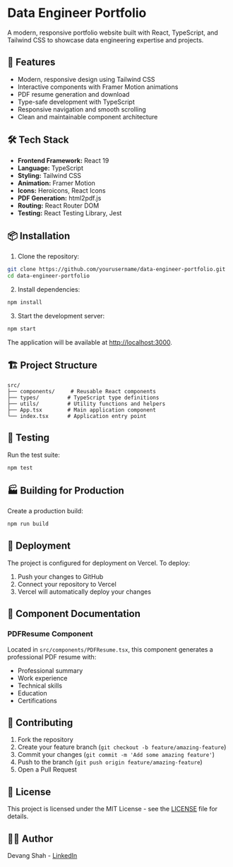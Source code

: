 # Data Engineer Portfolio

A modern, responsive portfolio website built with React, TypeScript, and Tailwind CSS to showcase data engineering expertise and projects.

## 🚀 Features

- Modern, responsive design using Tailwind CSS
- Interactive components with Framer Motion animations
- PDF resume generation and download
- Type-safe development with TypeScript
- Responsive navigation and smooth scrolling
- Clean and maintainable component architecture

## 🛠️ Tech Stack

- **Frontend Framework:** React 19
- **Language:** TypeScript
- **Styling:** Tailwind CSS
- **Animation:** Framer Motion
- **Icons:** Heroicons, React Icons
- **PDF Generation:** html2pdf.js
- **Routing:** React Router DOM
- **Testing:** React Testing Library, Jest

## 📦 Installation

1. Clone the repository:
```bash
git clone https://github.com/yourusername/data-engineer-portfolio.git
cd data-engineer-portfolio
```

2. Install dependencies:
```bash
npm install
```

3. Start the development server:
```bash
npm start
```

The application will be available at [http://localhost:3000](http://localhost:3000).

## 🏗️ Project Structure

```
src/
├── components/     # Reusable React components
├── types/         # TypeScript type definitions
├── utils/         # Utility functions and helpers
├── App.tsx        # Main application component
└── index.tsx      # Application entry point
```

## 🧪 Testing

Run the test suite:
```bash
npm test
```

## 🏭 Building for Production

Create a production build:
```bash
npm run build
```

## 🚀 Deployment

The project is configured for deployment on Vercel. To deploy:

1. Push your changes to GitHub
2. Connect your repository to Vercel
3. Vercel will automatically deploy your changes

## 📝 Component Documentation

### PDFResume Component
Located in `src/components/PDFResume.tsx`, this component generates a professional PDF resume with:
- Professional summary
- Work experience
- Technical skills
- Education
- Certifications

## 🤝 Contributing

1. Fork the repository
2. Create your feature branch (`git checkout -b feature/amazing-feature`)
3. Commit your changes (`git commit -m 'Add some amazing feature'`)
4. Push to the branch (`git push origin feature/amazing-feature`)
5. Open a Pull Request

## 📄 License

This project is licensed under the MIT License - see the [LICENSE](LICENSE) file for details.

## 👨‍💻 Author

Devang Shah - [LinkedIn](https://linkedin.com/in/devang-d-shah)

